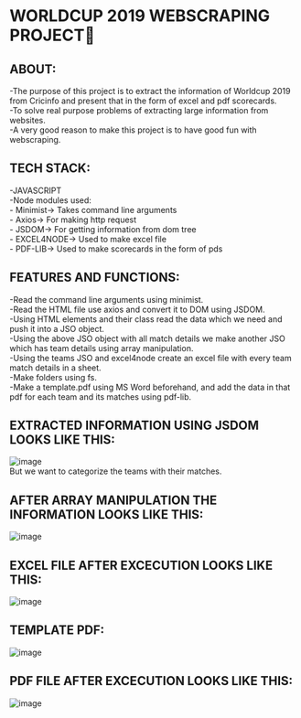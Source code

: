 # WORLDCUP 2019 WEBSCRAPING PROJECT🏏 

## ABOUT:
-The purpose of this project is to extract the information of Worldcup 2019 from Cricinfo
 and present that in the form of excel and pdf scorecards. <br>
-To solve real purpose problems of extracting large information from websites. <br>
-A very good reason to make this project is to have good fun with webscraping. <br>


## TECH STACK:
-JAVASCRIPT <br>
-Node modules used: <br>
    -  Minimist-> Takes command line arguments <br>
    -  Axios-> For making http request <br>
    -  JSDOM-> For getting information from dom tree <br>
    -  EXCEL4NODE-> Used to make excel file <br>
    -  PDF-LIB-> Used to make scorecards in the form of pds <br>


 ## FEATURES AND FUNCTIONS:
 -Read the command line arguments using minimist. <br>
 -Read the HTML file use axios and convert it to DOM using JSDOM. <br>
 -Using HTML elements and their class read the data which we need and push it into a JSO object. <br>
 -Using the above JSO object with all match details we make another JSO which has team details using array manipulation. <br>
 -Using the teams JSO and excel4node create an excel file with every team match details in a sheet. <br>
 -Make folders using fs. <br>
 -Make a template.pdf using MS Word beforehand, and add the data in that pdf for each team and its matches using pdf-lib. <br>
 
 
 ## EXTRACTED INFORMATION USING JSDOM LOOKS LIKE THIS:
 ![image](https://user-images.githubusercontent.com/56155933/136846517-4868ec6f-c2e8-4d4d-ab57-e521b14d52ae.png)<br>
  But we want to categorize the teams with their matches.
  

 ## AFTER ARRAY MANIPULATION THE INFORMATION LOOKS LIKE THIS:
 ![image](https://user-images.githubusercontent.com/56155933/136846870-c12ba320-2e6e-4963-8af0-fae193a22782.png)


 ## EXCEL FILE AFTER EXCECUTION LOOKS LIKE THIS:
 ![image](https://user-images.githubusercontent.com/56155933/136847359-6af18246-4a75-4a43-b930-bcbf284d20ab.png)


 ## TEMPLATE PDF:
 ![image](https://user-images.githubusercontent.com/56155933/136847014-6c8f3b18-1b7e-45b9-8eeb-72b313d2fd78.png)
 

 ## PDF FILE AFTER EXCECUTION LOOKS LIKE THIS:
 ![image](https://user-images.githubusercontent.com/56155933/136847566-9a464689-ad39-4582-8784-7045c4d9987f.png)
